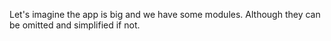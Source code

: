 Let's imagine the app is big and we have some modules. Although they can be omitted and simplified if not.